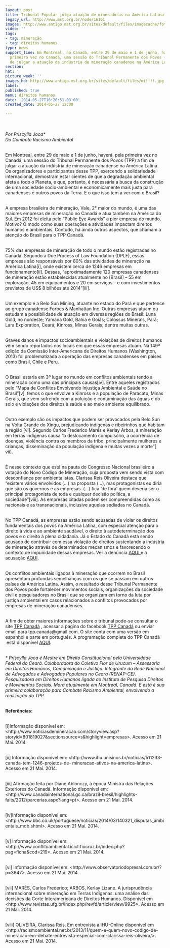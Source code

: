```yaml
---
layout: post
title: Tribunal Popular julga atuação de mineradoras na América Latina
legacy_url: http://www.mst.org.br/node/16161
images: http://www.antigo.mst.org.br/sites/default/files/imagecache/foto_destaque/mi!!!!.jpg
video: ''
tags:
- tag: mineração
- tag: direitos humanos
type: news
support_line: Em Montreal, no Canadá, entre 29 de maio e 1 de junho, haverá, pela
  primeira vez no Canadá, uma sessão do Tribunal Permanente dos Povos (TPP) a fim
  de julgar a atuação da indústria de mineração canadense na América Latina.
section: 
hat: ''
picture_week: ''
images_hd: http://www.antigo.mst.org.br/sites/default/files/mi!!!!.jpg
label: 
published: true
menu: direitos humanos
date: '2014-05-27T16:20:51-03:00'
created_date: 2014-05-27 12:00

---
```

<p><em><img style="margin: 10px;" src="http://www.antigo.mst.org.br/sites/default/files/TPP-0_0.jpg" alt=""><br></em></p><p><em>Por Priscylla Joca*<br>Do Combate Racismo Ambiental</em></p><p><br>Em Montreal, entre 29 de maio e 1 de junho, haverá, pela primeira vez no Canadá, uma sessão do Tribunal Permanente dos Povos (TPP) a fim de julgar a atuação da indústria de mineração canadense na América Latina. Os organizadores e participantes desse TPP, exercendo a solidariedade internacional, demostram estar cientes de que a degradação ambiental afeta a todo o Planeta, e que, portanto, é necessária a busca da construção de uma sociedade socio-ambiental e economicamente mais justa para canadenses e outros povos da Terra. E o que isso tem a ver com o Brasil?</p><p><br>A empresa brasileira de mineração, Vale, 2° maior do mundo, é uma das maiores empresas de mineração no Canadá e atua também na América do Sul. Em 2012 foi eleita pelo “Public Eye Awards” a pior empresa do mundo. Motivo? O modo como suas operações e atividades impactam direitos humanos e ambientais. Contudo, há ainda outros aspectos, que chamam a atenção do Brasil para o TPP Canadá.</p><p><br>75% das empresas de mineração de todo o mundo estão registradas no Canadá. Segundo a Due Process of Law Foundation (DPLF), essas empresas são responsáveis por 80% das atividades de mineração na América Latina[i], onde existem cerca de 1246 empresas em funcionamento[ii]. Dessas, “aproximadamente 120 empresas canadenses de mineração estão estabelecidas atualmente no [Brasil] – 55 em exploração, 45 em equipamentos e 20 em serviços – e com investimentos previstos de US$ 8 bilhões até 2014”[iii].</p><p><br>Um exemplo é a Belo Sun Mining, atuante no estado do Pará e que pertence ao grupo canadense Forbes &amp; Manhattan Inc. Outras empresas atuam ou estudam a possibilidade de atuação em diversas regiões do Brasil: Luna Gold, no nordeste; Yamana Gold, Bahia e Goiás; Colossus Minerals, Pará; Lara Exploration, Ceará; Kinross, Minas Gerais; dentre muitas outras.</p><p><br>Graves danos e impactos socioambientais e violações de direitos humanos vêm sendo reportados nos locais em que essas empresas atuam. Na 149ª edição da Comissão Inter-Americana de Direitos Humanos (Washington, 2013) foi problematizada a operação das empresas canadenses em países como Brasil, Chile e Peru.</p><p><br>O Brasil estaria em 3º lugar no mundo em conflitos ambientais tendo a mineração como uma das principais causas[iv]. Entre aqueles registrados pelo “Mapa de Conflitos Envolvendo Injustiça Ambiental e Saúde no Brasil”[v], temos o que envolve a Kinross e a população de Paracatu, Minas Gerais, que vem sofrendo com a poluição e contaminação das águas e do solo e violações dos direitos à saúde e ao meio ambiente equilibrado.</p><p><br>Outro exemplo são os impactos que podem ser provocados pela Belo Sun na Volta Grande do Xingu, prejudicando indígenas e ribeirinhos que habitam a região [vi]. Segundo Carlos Frederico Marés e Kerlay Arbos, a mineração em terras indígenas causa “o deslocamento compulsório, a ocorrência de doenças, violência contra os membros da tribo, principalmente mulheres e crianças, disseminação da população indígena e muitas vezes a morte”[ vii].</p><p><br>É nesse contexto que está na pauta do Congresso Nacional brasileiro a votação do Novo Código de Mineração, cuja proposta vem sendo vista com desconfiança por ambientalistas. Clarissa Reis Oliveira destaca que “existem vários envolvidos (…) na proposta (…), mas protagonistas eu diria que são os governos e as empresas. (…) fica ‘de fora’ quem deveria ser o principal protagonista de toda e qualquer decisão política, a sociedade”[viii]. As empresas citadas podem ser compreendidas como as nacionais e as transnacionais, inclusive aquelas sediadas no Canadá.</p><p><br>No TPP Canadá, as empresas estão sendo acusadas de violar os direitos fundamentais dos povos na América Latina, com especial atenção para o direito à vida e ao ambiente saudável, o direito à autodeterminação dos povos e o direito à plena cidadania. Já o Estado do Canadá está sendo acusado de contribuir com essa violação de direitos sustentando a indústria de mineração através de determinados mecanismos e favorecendo o contexto de impunidade dessas empresas. Ver a denúncia <a href="http://www.tppcanada.org/wp-content/uploads/Requ%C3%AAte-TPP-Canada-Avril-2014.pdf" target="_blank">AQUI </a>e a acusação <a href="http://www.tppcanada.org/wp-content/uploads/Accusacion-TPP-esp.version-final.pdf" target="_blank">AQUI</a>.</p><p><br>Os conflitos ambientais ligados à mineração que ocorrem no Brasil apresentam profundas semelhanças com os que se passam em outros países da América Latina. Assim, o resultado desse Tribunal Permanente dos Povos pode fortalecer movimentos sociais, organizações da sociedade civil e pesquisadores no Brasil que se organizam em torno da luta por justiça ambiental em casos relacionados a conflitos provocados por empresas de mineração canadenses.</p><p><br>A fim de obter maiores informações sobre o tribunal pode-se consultar o site <a href="http://www.tppcanada.org/?lang=pt" target="_blank">TPP Canadá</a> , acessar a página do facebook <a href="https://www.facebook.com/tppcanada?fref=ts" target="_blank">TPP Canadá</a> ou enviar email para tpp.canada@gmail.com. O site conta com uma versão em espanhol e parte em português. A programação completa do TPP Canadá &nbsp;está disponível <a href="http://www.tppcanada.org/audiences/seance-amerique-latine/?lang=pt" target="_blank">AQUI</a>.</p><p><br><em>* Priscylla Joca é Mestre em Direito Constitucional pela Universidade Federal do Ceará. Colaboradora do Coletivo Flor de Urucum – Assessoria em Direitos Humanos, Comunicação e Justiça. Integrante da Rede Nacional de Advogados e Advogadas Populares no Ceará (RENAP-CE). Pesquisadora em Direitos Humanos ligada ao Instituto de Pesquisa Direitos e Movimentos Sociais. Mora atualmente em Montreal, Canadá. E está é sua primeira colaboração para Combate Racismo Ambiental, envolvendo a realização do TPP.</em></p><p><br><strong>Referências:</strong></p><p><br>[i]Informação disponível em: &lt;http://www.noticiasdemineracao.com/storyview.asp?storyid=801819027&amp;sectionsource=s&amp;highlight=empresas&gt;. Acesso em 21 Mai. 2014.</p><p><br>[ii] Informação disponível em: &lt;http://www.ihu.unisinos.br/noticias/511233-canada-tem-1246-projetos-de- mineracao-ativos-na-america-latina&gt;. Acesso em 21 Mai. 2014.</p><p><br>[iii] Afirmação feita por Diane Ablonczy, à época Ministra das Relações Exteriores do Canadá. Informação disponível em: &lt;http://www.canadainternational.gc.ca/brazil-bresil/highlights-faits/2012/parcerias.aspx?lang=pt&gt;. Acesso em 21 Mai. 2014.</p><p><br>[iv]Informação disponível em: &lt;http://www.bbc.co.uk/portuguese/noticias/2014/03/140321_disputas_ambientais_mdb.shtml&gt;. Acesso em 21 Mai. 2014.</p><p><br>[v] Informação disponível em: &lt;http://www.conflitoambiental.icict.fiocruz.br/index.php?pag=ficha&amp;cod=219&gt;. Acesso em 21 Mai. 2014.</p><p><br>[vi] Informação disponível em: &lt;http://www.observatoriodopresal.com.br/?p=3647&gt;. Acesso em 21 Mai. 2014.</p><p><br>[vii] MARÉS, Carlos Frederico; ARBOS, Kerlay Lizane. A jurisprudência internacional sobre mineração em Terras Indígenas: uma análise das decisões da Corte Interamericana de Direitos Humanos. Disponível em &lt;http://www.revistas.ufg.br/index.php/revfd/article/view/9925&gt;. Acesso em 21 Mai. 2014.</p><p><br>[viii] OLIVEIRA, Clarissa Reis. Em entrevista a IHU-Online disponível em &lt;http://racismoambiental.net.br/2013/11/quem-e-quem-novo-codigo-de-mineracao-em-debate-entrevista-especial-com-clarissa-reis-oliveira/&gt;. Acesso em 21 Mai. 2014.</p><p>&nbsp;</p><div>&nbsp;</div>
